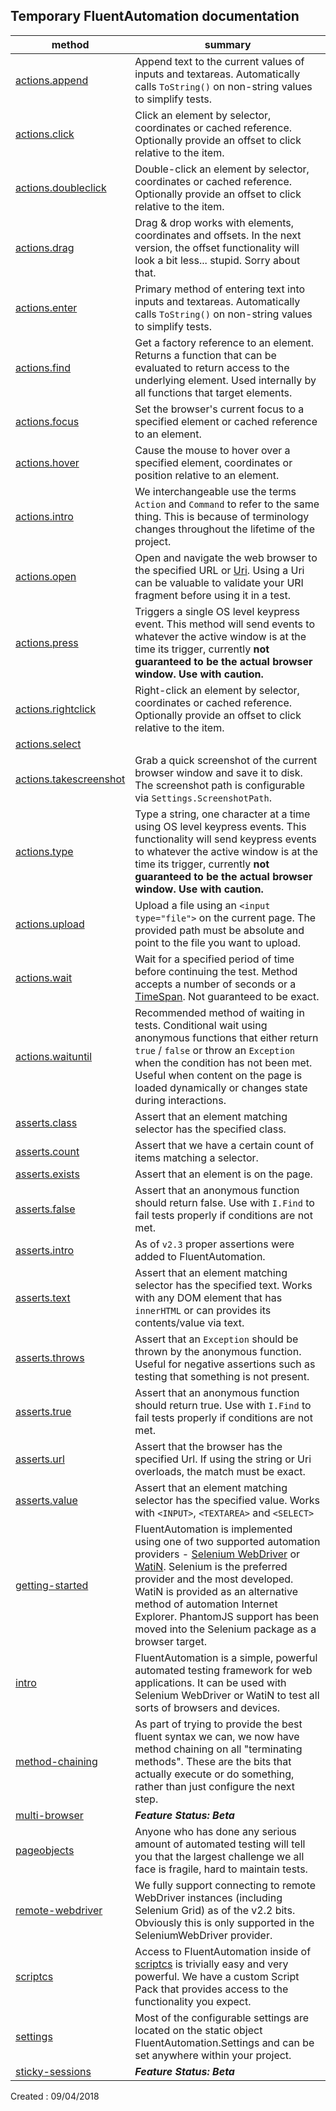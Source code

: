 ## Temporary FluentAutomation documentation

method | summary
--- | ---
[actions.append](/v3/actions.append.md)|Append text to the current values of inputs and textareas. Automatically calls <code>ToString()</code> on non-string values to simplify tests.
[actions.click](/v3/actions.click.md)|Click an element by selector, coordinates or cached reference. Optionally provide an offset to click relative to the item.
[actions.doubleclick](/v3/actions.doubleclick.md)|Double-click an element by selector, coordinates or cached reference. Optionally provide an offset to click relative to the item.
[actions.drag](/v3/actions.drag.md)|Drag &amp; drop works with elements, coordinates and offsets. In the next version, the offset functionality will look a bit less... stupid. Sorry about that.
[actions.enter](/v3/actions.enter.md)|Primary method of entering text into inputs and textareas. Automatically calls `ToString()` on non-string values to simplify tests.
[actions.find](/v3/actions.find.md)|Get a factory reference to an element. Returns a function that can be evaluated to return access to the underlying element. Used internally by all functions that target elements.
[actions.focus](/v3/actions.focus.md)|Set the browser's current focus to a specified element or cached reference to an element.
[actions.hover](/v3/actions.hover.md)|Cause the mouse to hover over a specified element, coordinates or position relative to an element.
[actions.intro](/v3/actions.intro.md)|We interchangeable use the terms `Action` and `Command` to refer to the same thing. This is because of terminology changes throughout the lifetime of the project.
[actions.open](/v3/actions.open.md)|Open and navigate the web browser to the specified URL or <a href="http://msdn.microsoft.com/en-us/library/system.uri(v=vs.110).aspx" target="_blank">Uri</a>. Using a Uri can be valuable to validate your URI fragment before using it in a test.
[actions.press](/v3/actions.press.md)|Triggers a single OS level keypress event. This method will send events to whatever the active window is at the time its trigger, currently **not guaranteed to be the actual browser window. Use with caution.**
[actions.rightclick](/v3/actions.rightclick.md)|Right-click an element by selector, coordinates or cached reference. Optionally provide an offset to click relative to the item.
[actions.select](/v3/actions.select.md)|
[actions.takescreenshot](/v3/actions.takescreenshot.md)|Grab a quick screenshot of the current browser window and save it to disk. The screenshot path is configurable via `Settings.ScreenshotPath`.
[actions.type](/v3/actions.type.md)|Type a string, one character at a time using OS level keypress events. This functionality will send keypress events to whatever the active window is at the time its trigger, currently **not guaranteed to be the actual browser window. Use with caution.**
[actions.upload](/v3/actions.upload.md)|Upload a file using an `<input type="file">` on the current page. The provided path must be absolute and point to the file you want to upload.
[actions.wait](/v3/actions.wait.md)|Wait for a specified period of time before continuing the test. Method accepts a number of seconds or a <a href="http://msdn.microsoft.com/en-us/library/system.timespan(v=vs.110).aspx" target="_blank">TimeSpan</a>. Not guaranteed to be exact.
[actions.waituntil](/v3/actions.waituntil.md)|Recommended method of waiting in tests. Conditional wait using anonymous functions that either return `true` / `false` or throw an `Exception` when the condition has not been met. Useful when content on the page is loaded dynamically or changes state during interactions.
[asserts.class](/v3/asserts.class.md)|Assert that an element matching selector has the specified class.
[asserts.count](/v3/asserts.count.md)|Assert that we have a certain count of items matching a selector.
[asserts.exists](/v3/asserts.exists.md)|Assert that an element is on the page.
[asserts.false](/v3/asserts.false.md)|Assert that an anonymous function should return false. Use with `I.Find` to fail tests properly if conditions are not met.
[asserts.intro](/v3/asserts.intro.md)|As of `v2.3` proper assertions were added to FluentAutomation.
[asserts.text](/v3/asserts.text.md)|Assert that an element matching selector has the specified text. Works with any DOM element that has `innerHTML` or can provides its contents/value via text.
[asserts.throws](/v3/asserts.throws.md)|Assert that an `Exception` should be thrown by the anonymous function. Useful for negative assertions such as testing that something is not present.
[asserts.true](/v3/asserts.true.md)|Assert that an anonymous function should return true. Use with `I.Find` to fail tests properly if conditions are not met.
[asserts.url](/v3/asserts.url.md)|Assert that the browser has the specified Url. If using the string or Uri overloads, the match must be exact.
[asserts.value](/v3/asserts.value.md)|Assert that an element matching selector has the specified value. Works with `<INPUT>`, `<TEXTAREA>` and `<SELECT>`
[getting-started](/v3/getting-started.md)|FluentAutomation is implemented using one of two supported automation providers - <a href="http://seleniumhq.org" target="_blank">Selenium WebDriver</a> or <a href="http://watin.org" target="_blank">WatiN</a>. Selenium is the preferred provider and the most developed. WatiN is provided as an alternative method of automation Internet Explorer. PhantomJS support has been moved into the Selenium package as a browser target.
[intro](/v3/intro.md)|FluentAutomation is a simple, powerful automated testing framework for web applications. It can be used with Selenium WebDriver or WatiN to test all sorts of browsers and devices.
[method-chaining](/v3/method-chaining.md)|As part of trying to provide the best fluent syntax we can, we now have method chaining on all "terminating methods". These are the bits that actually execute or do something, rather than just configure the next step.
[multi-browser](/v3/multi-browser.md)|**_Feature Status: Beta_**
[pageobjects](/v3/pageobjects.md)|Anyone who has done any serious amount of automated testing will tell you that the largest challenge we all face is fragile, hard to maintain tests.
[remote-webdriver](/v3/remote-webdriver.md)|We fully support connecting to remote WebDriver instances (including Selenium Grid) as of the v2.2 bits. Obviously this is only supported in the SeleniumWebDriver provider.
[scriptcs](/v3/scriptcs.md)|Access to FluentAutomation inside of <a href="http://scriptcs.net/" target="_blank">scriptcs</a> is trivially easy and very powerful. We have a custom Script Pack that provides access to the functionality you expect.
[settings](/v3/settings.md)|Most of the configurable settings are located on the static object FluentAutomation.Settings and can be set anywhere within your project.
[sticky-sessions](/v3/sticky-sessions.md)|**_Feature Status: Beta_**

Created : 09/04/2018
